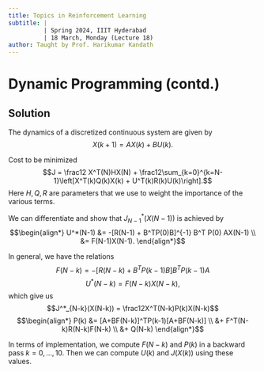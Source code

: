 ```yaml
---
title: Topics in Reinforcement Learning
subtitle: |
          | Spring 2024, IIIT Hyderabad
          | 18 March, Monday (Lecture 18)
author: Taught by Prof. Harikumar Kandath
---
```


# Dynamic Programming (contd.)
## Solution
The dynamics of a discretized continuous system are given by
$$X(k+1) = AX(k) + BU(k).$$

Cost to be minimized
$$J = \frac12 X^T(N)HX(N) + \frac12\sum_{k=0}^{k=N-1}\left[X^T(k)Q(k)X(k) + U^T(k)R(k)U(k)\right].$$
Here $H, Q, R$ are parameters that we use to weight the importance of the various terms.

We can differentiate and show that $J^*_{N-1}(X(N-1))$ is achieved by
$$\begin{align*}
U^*(N-1) &= -[R(N-1) + B^TP(0)B]^{-1} B^T P(0) AX(N-1) \\
&= F(N-1)X(N-1).
\end{align*}$$

In general, we have the relations
$$F(N-k) = -[R(N-k) + B^TP(k-1)B]B^TP(k-1)A$$
$$U^*(N-k) = F(N-k)X(N-k),$$
which give us
$$J^*_{N-k}(X(N-k)) = \frac12X^T(N-k)P(k)X(N-k)$$
$$\begin{align*}
P(k) &= [A+BF(N-k)]^TP(k-1)[A+BF(N-k)] \\
&+ F^T(N-k)R(N-k)F(N-k) \\
&+ Q(N-k)
\end{align*}$$

In terms of implementation, we compute $F(N-k)$ and $P(k)$ in a backward pass $k = 0, \dots, 10$. Then we can compute $U(k)$ and $J(X(k))$ using these values.